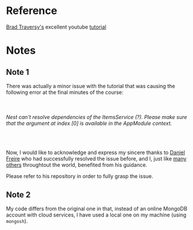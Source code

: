 <h1>Reference</h1>
<a href="https://www.traversymedia.com/">Brad Traversy's</a> excellent youtube <a href="https://www.youtube.com/watch?v=wqhNoDE6pb4">tutorial</a>

<br> 


<h1>Notes</h1>

<h2>Note 1</h2>

There was actually a minor issue with the tutorial that was causing the following error at the final minutes of the course:

<br>
<h6><em>Nest can't resolve dependencies of the ItemsService (?). Please make sure that the argument at index [0] is available in the AppModule context.</em></h6>
<br>

Now, I would like to acknowledge and express my sincere thanks to 
<a href="https://github.com/DanielFryy/NestJS-Crash-Course-TraversyMediaTutorial">Daniel Freire</a> who had successfully resolved the issue before, and I, just like 
<a href="https://stackoverflow.com/questions/56870498/nest-cant-resolve-dependencies-of-the-itemsservice-please-make-sure-that-t">many others</a> throughtout the world, benefited from his guidance.

<p>Please refer to his repository in order to fully grasp the issue.</p>

<h2>Note 2</h2>

My code differs from the original one in that, instead of an online MongoDB account with cloud services, I have used a local one on my machine (using ```mongosh```).

